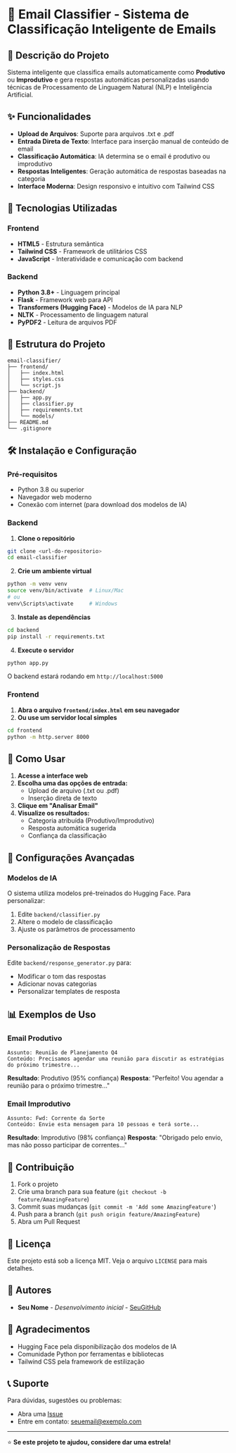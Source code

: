 # 📧 Email Classifier - Sistema de Classificação Inteligente de Emails

## 🎯 Descrição do Projeto

Sistema inteligente que classifica emails automaticamente como **Produtivo** ou **Improdutivo** e gera respostas automáticas personalizadas usando técnicas de Processamento de Linguagem Natural (NLP) e Inteligência Artificial.

## ✨ Funcionalidades

- **Upload de Arquivos**: Suporte para arquivos .txt e .pdf
- **Entrada Direta de Texto**: Interface para inserção manual de conteúdo de email
- **Classificação Automática**: IA determina se o email é produtivo ou improdutivo
- **Respostas Inteligentes**: Geração automática de respostas baseadas na categoria
- **Interface Moderna**: Design responsivo e intuitivo com Tailwind CSS

## 🚀 Tecnologias Utilizadas

### Frontend
- **HTML5** - Estrutura semântica
- **Tailwind CSS** - Framework de utilitários CSS
- **JavaScript** - Interatividade e comunicação com backend

### Backend
- **Python 3.8+** - Linguagem principal
- **Flask** - Framework web para API
- **Transformers (Hugging Face)** - Modelos de IA para NLP
- **NLTK** - Processamento de linguagem natural
- **PyPDF2** - Leitura de arquivos PDF

## 📁 Estrutura do Projeto

```
email-classifier/
├── frontend/
│   ├── index.html
│   ├── styles.css
│   └── script.js
├── backend/
│   ├── app.py
│   ├── classifier.py
│   ├── requirements.txt
│   └── models/
├── README.md
└── .gitignore
```

## 🛠️ Instalação e Configuração

### Pré-requisitos
- Python 3.8 ou superior
- Navegador web moderno
- Conexão com internet (para download dos modelos de IA)

### Backend

1. **Clone o repositório**
```bash
git clone <url-do-repositorio>
cd email-classifier
```

2. **Crie um ambiente virtual**
```bash
python -m venv venv
source venv/bin/activate  # Linux/Mac
# ou
venv\Scripts\activate     # Windows
```

3. **Instale as dependências**
```bash
cd backend
pip install -r requirements.txt
```

4. **Execute o servidor**
```bash
python app.py
```

O backend estará rodando em `http://localhost:5000`

### Frontend

1. **Abra o arquivo `frontend/index.html` em seu navegador**
2. **Ou use um servidor local simples**
```bash
cd frontend
python -m http.server 8000
```

## 📖 Como Usar

1. **Acesse a interface web**
2. **Escolha uma das opções de entrada:**
   - Upload de arquivo (.txt ou .pdf)
   - Inserção direta de texto
3. **Clique em "Analisar Email"**
4. **Visualize os resultados:**
   - Categoria atribuída (Produtivo/Improdutivo)
   - Resposta automática sugerida
   - Confiança da classificação

## 🔧 Configurações Avançadas

### Modelos de IA
O sistema utiliza modelos pré-treinados do Hugging Face. Para personalizar:

1. Edite `backend/classifier.py`
2. Altere o modelo de classificação
3. Ajuste os parâmetros de processamento

### Personalização de Respostas
Edite `backend/response_generator.py` para:
- Modificar o tom das respostas
- Adicionar novas categorias
- Personalizar templates de resposta

## 📊 Exemplos de Uso

### Email Produtivo
```
Assunto: Reunião de Planejamento Q4
Conteúdo: Precisamos agendar uma reunião para discutir as estratégias do próximo trimestre...
```

**Resultado**: Produtivo (95% confiança)
**Resposta**: "Perfeito! Vou agendar a reunião para o próximo trimestre..."

### Email Improdutivo
```
Assunto: Fwd: Corrente da Sorte
Conteúdo: Envie esta mensagem para 10 pessoas e terá sorte...
```

**Resultado**: Improdutivo (98% confiança)
**Resposta**: "Obrigado pelo envio, mas não posso participar de correntes..."

## 🤝 Contribuição

1. Fork o projeto
2. Crie uma branch para sua feature (`git checkout -b feature/AmazingFeature`)
3. Commit suas mudanças (`git commit -m 'Add some AmazingFeature'`)
4. Push para a branch (`git push origin feature/AmazingFeature`)
5. Abra um Pull Request

## 📝 Licença

Este projeto está sob a licença MIT. Veja o arquivo `LICENSE` para mais detalhes.

## 👥 Autores

- **Seu Nome** - *Desenvolvimento inicial* - [SeuGitHub](https://github.com/seugithub)

## 🙏 Agradecimentos

- Hugging Face pela disponibilização dos modelos de IA
- Comunidade Python por ferramentas e bibliotecas
- Tailwind CSS pela framework de estilização

## 📞 Suporte

Para dúvidas, sugestões ou problemas:
- Abra uma [Issue](../../issues)
- Entre em contato: seuemail@exemplo.com

---

⭐ **Se este projeto te ajudou, considere dar uma estrela!**
